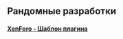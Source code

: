 <h2>Рандомные разработки</h2>
<h4><a href="https://github.com/5m01a/XenForo/tree/master/RWLiteKit">XenForo - Шаблон плагина</a></h4>
